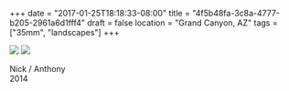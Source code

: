 +++
date = "2017-01-25T18:18:33-08:00"
title = "4f5b48fa-3c8a-4777-b205-2961a6d1fff4"
draft = false 
location = "Grand Canyon, AZ"
tags = ["35mm", "landscapes"]
+++

![](https://d17enza3bfujl8.cloudfront.net/22410006.jpg)
![](https://d17enza3bfujl8.cloudfront.net/22410007.jpg)

Nick / Anthony<br>
2014
